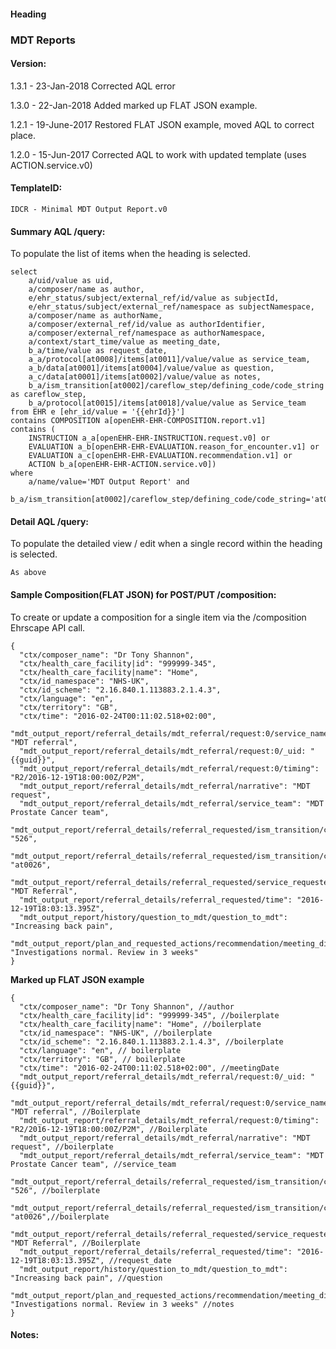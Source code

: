 #### Heading

### MDT Reports

#### Version:

1.3.1 - 23-Jan-2018
Corrected AQL error

1.3.0 - 22-Jan-2018
Added marked up FLAT JSON example.

1.2.1 - 19-June-2017
Restored FLAT JSON example, moved AQL to correct place.

1.2.0 - 15-Jun-2017
Corrected AQL to work with updated template (uses ACTION.service.v0)

#### TemplateID:
`IDCR - Minimal MDT Output Report.v0`

#### Summary AQL /query:

To populate the list of items when the heading is selected.

```
select
    a/uid/value as uid,
    a/composer/name as author,
    e/ehr_status/subject/external_ref/id/value as subjectId,
    e/ehr_status/subject/external_ref/namespace as subjectNamespace,
    a/composer/name as authorName,
    a/composer/external_ref/id/value as authorIdentifier,
    a/composer/external_ref/namespace as authorNamespace,
    a/context/start_time/value as meeting_date,
    b_a/time/value as request_date,
    a_a/protocol[at0008]/items[at0011]/value/value as service_team,
    a_b/data[at0001]/items[at0004]/value/value as question,
    a_c/data[at0001]/items[at0002]/value/value as notes,
    b_a/ism_transition[at0002]/careflow_step/defining_code/code_string as careflow_step,
    b_a/protocol[at0015]/items[at0018]/value/value as Service_team
from EHR e [ehr_id/value = '{{ehrId}}']
contains COMPOSITION a[openEHR-EHR-COMPOSITION.report.v1]
contains (
    INSTRUCTION a_a[openEHR-EHR-INSTRUCTION.request.v0] or
    EVALUATION a_b[openEHR-EHR-EVALUATION.reason_for_encounter.v1] or
    EVALUATION a_c[openEHR-EHR-EVALUATION.recommendation.v1] or
    ACTION b_a[openEHR-EHR-ACTION.service.v0])
where
    a/name/value='MDT Output Report' and
    b_a/ism_transition[at0002]/careflow_step/defining_code/code_string='at0026'
```

#### Detail AQL /query:
To populate the detailed view / edit when a single record within the heading is selected.

```
As above
```

#### Sample Composition(FLAT JSON) for POST/PUT /composition:

To create or update a composition for a single item via the /composition Ehrscape API call.

```
{
  "ctx/composer_name": "Dr Tony Shannon",
  "ctx/health_care_facility|id": "999999-345",
  "ctx/health_care_facility|name": "Home",
  "ctx/id_namespace": "NHS-UK",
  "ctx/id_scheme": "2.16.840.1.113883.2.1.4.3",
  "ctx/language": "en",
  "ctx/territory": "GB",
  "ctx/time": "2016-02-24T00:11:02.518+02:00",
  "mdt_output_report/referral_details/mdt_referral/request:0/service_name": "MDT referral",
  "mdt_output_report/referral_details/mdt_referral/request:0/_uid: "{{guid}}",
  "mdt_output_report/referral_details/mdt_referral/request:0/timing": "R2/2016-12-19T18:00:00Z/P2M",
  "mdt_output_report/referral_details/mdt_referral/narrative": "MDT request",
  "mdt_output_report/referral_details/mdt_referral/service_team": "MDT Prostate Cancer team",
  "mdt_output_report/referral_details/referral_requested/ism_transition/current_state|code": "526",
  "mdt_output_report/referral_details/referral_requested/ism_transition/careflow_step|code": "at0026",
  "mdt_output_report/referral_details/referral_requested/service_requested": "MDT Referral",
  "mdt_output_report/referral_details/referral_requested/time": "2016-12-19T18:03:13.395Z",
  "mdt_output_report/history/question_to_mdt/question_to_mdt": "Increasing back pain",
  "mdt_output_report/plan_and_requested_actions/recommendation/meeting_discussion": "Investigations normal. Review in 3 weeks"
}
```

**Marked up FLAT JSON example**
```
{
  "ctx/composer_name": "Dr Tony Shannon", //author
  "ctx/health_care_facility|id": "999999-345", //boilerplate
  "ctx/health_care_facility|name": "Home", //boilerplate
  "ctx/id_namespace": "NHS-UK", //boilerplate
  "ctx/id_scheme": "2.16.840.1.113883.2.1.4.3", //boilerplate
  "ctx/language": "en", // boilerplate
  "ctx/territory": "GB", // boilerplate
  "ctx/time": "2016-02-24T00:11:02.518+02:00", //meetingDate
  "mdt_output_report/referral_details/mdt_referral/request:0/_uid: "{{guid}}",
  "mdt_output_report/referral_details/mdt_referral/request:0/service_name": "MDT referral", //Boilerplate
  "mdt_output_report/referral_details/mdt_referral/request:0/timing": "R2/2016-12-19T18:00:00Z/P2M", //Boilerplate
  "mdt_output_report/referral_details/mdt_referral/narrative": "MDT request", //boilerplate
  "mdt_output_report/referral_details/mdt_referral/service_team": "MDT Prostate Cancer team", //service_team
  "mdt_output_report/referral_details/referral_requested/ism_transition/current_state|code": "526", //boilerplate
  "mdt_output_report/referral_details/referral_requested/ism_transition/careflow_step|code": "at0026",//boilerplate
  "mdt_output_report/referral_details/referral_requested/service_requested": "MDT Referral", //Boilerplate
  "mdt_output_report/referral_details/referral_requested/time": "2016-12-19T18:03:13.395Z", //request_date
  "mdt_output_report/history/question_to_mdt/question_to_mdt": "Increasing back pain", //question
  "mdt_output_report/plan_and_requested_actions/recommendation/meeting_discussion": "Investigations normal. Review in 3 weeks" //notes
}
```




#### Notes:

